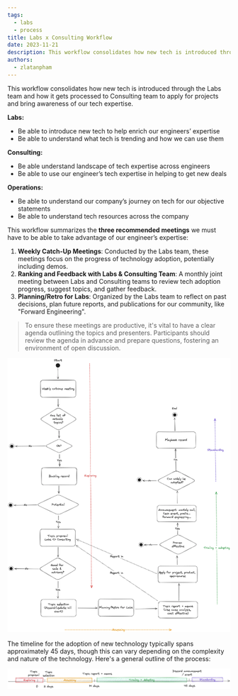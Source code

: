 ```yaml
---
tags:
  - labs
  - process
title: Labs x Consulting Workflow
date: 2023-11-21
description: This workflow consolidates how new tech is introduced through the Labs team and how it gets processed to Consulting team to apply for projects and bring awareness of our tech expertise.
authors:
  - zlatanpham
---
```


This workflow consolidates how new tech is introduced through the Labs team and how it gets processed to Consulting team to apply for projects and bring awareness of our tech expertise.

**Labs:**

- Be able to introduce new tech to help enrich our engineers’ expertise
- Be able to understand what tech is trending and how we can use them

**Consulting:**

- Be able understand landscape of tech expertise across engineers
- Be able to use our engineer’s tech expertise in helping to get new deals

**Operations:**

- Be able to understand our company’s journey on tech for our objective statements
- Be able to understand tech resources across the company

This workflow summarizes the **three recommended meetings** we must have to be able to take advantage of our engineer’s expertise:

1. **Weekly Catch-Up Meetings**: Conducted by the Labs team, these meetings focus on the progress of technology adoption, potentially including demos.
2. **Ranking and Feedback with Labs & Consulting Team**: A monthly joint meeting between Labs and Consulting teams to review tech adoption progress, suggest topics, and gather feedback.
3. **Planning/Retro for Labs**: Organized by the Labs team to reflect on past decisions, plan future reports, and publications for our community, like "Forward Engineering".

> To ensure these meetings are productive, it's vital to have a clear agenda outlining the topics and presenters. Participants should review the agenda in advance and prepare questions, fostering an environment of open discussion.

![](assets/labs-x-consulting-workflow-20231121174237957.webp)

The timeline for the adoption of new technology typically spans approximately 45 days, though this can vary depending on the complexity and nature of the technology. Here's a general outline of the process:

![](assets/labs-x-consulting-workflow_labs-topic-timeline-20231121174237957.webp)
